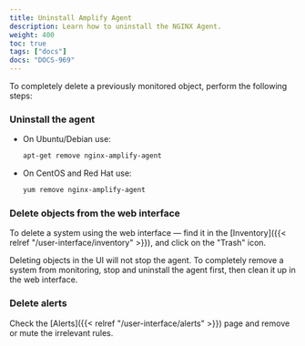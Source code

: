 ```yaml
---
title: Uninstall Amplify Agent
description: Learn how to uninstall the NGINX Agent.
weight: 400
toc: true
tags: ["docs"]
docs: "DOCS-969"
---
```


To completely delete a previously monitored object, perform the following steps:


### Uninstall the agent

- On Ubuntu/Debian use:

    ```bash
    apt-get remove nginx-amplify-agent
    ```

- On CentOS and Red Hat use:

    ```bash
    yum remove nginx-amplify-agent
    ```

### Delete objects from the web interface

To delete a system using the web interface — find it in the [Inventory]({{< relref "/user-interface/inventory" >}}), and click on the "Trash" icon.

Deleting objects in the UI will not stop the agent. To completely remove a system from monitoring, stop and uninstall the agent first, then clean it up in the web interface.

### Delete alerts

  Check the [Alerts]({{< relref "/user-interface/alerts" >}}) page and remove or mute the irrelevant rules.

